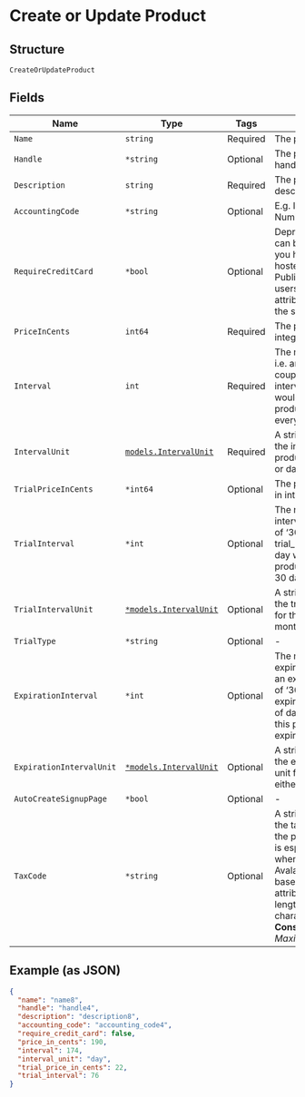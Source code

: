 
# Create or Update Product

## Structure

`CreateOrUpdateProduct`

## Fields

| Name | Type | Tags | Description |
|  --- | --- | --- | --- |
| `Name` | `string` | Required | The product name |
| `Handle` | `*string` | Optional | The product API handle |
| `Description` | `string` | Required | The product description |
| `AccountingCode` | `*string` | Optional | E.g. Internal ID or SKU Number |
| `RequireCreditCard` | `*bool` | Optional | Deprecated value that can be ignored unless you have legacy hosted pages. For Public Signup Page users, please read this attribute from under the signup page. |
| `PriceInCents` | `int64` | Required | The product price, in integer cents |
| `Interval` | `int` | Required | The numerical interval. i.e. an interval of ‘30’ coupled with an interval_unit of day would mean this product would renew every 30 days |
| `IntervalUnit` | [`models.IntervalUnit`](../../doc/models/interval-unit.md) | Required | A string representing the interval unit for this product, either month or day |
| `TrialPriceInCents` | `*int64` | Optional | The product trial price, in integer cents |
| `TrialInterval` | `*int` | Optional | The numerical trial interval. i.e. an interval of ‘30’ coupled with a trial_interval_unit of day would mean this product trial would last 30 days. |
| `TrialIntervalUnit` | [`*models.IntervalUnit`](../../doc/models/interval-unit.md) | Optional | A string representing the trial interval unit for this product, either month or day |
| `TrialType` | `*string` | Optional | - |
| `ExpirationInterval` | `*int` | Optional | The numerical expiration interval. i.e. an expiration_interval of ‘30’ coupled with an expiration_interval_unit of day would mean this product would expire after 30 days. |
| `ExpirationIntervalUnit` | [`*models.IntervalUnit`](../../doc/models/interval-unit.md) | Optional | A string representing the expiration interval unit for this product, either month or day |
| `AutoCreateSignupPage` | `*bool` | Optional | - |
| `TaxCode` | `*string` | Optional | A string representing the tax code related to the product type. This is especially important when using the Avalara service to tax based on locale. This attribute has a max length of 10 characters.<br>**Constraints**: *Maximum Length*: `10` |

## Example (as JSON)

```json
{
  "name": "name8",
  "handle": "handle4",
  "description": "description8",
  "accounting_code": "accounting_code4",
  "require_credit_card": false,
  "price_in_cents": 190,
  "interval": 174,
  "interval_unit": "day",
  "trial_price_in_cents": 22,
  "trial_interval": 76
}
```

